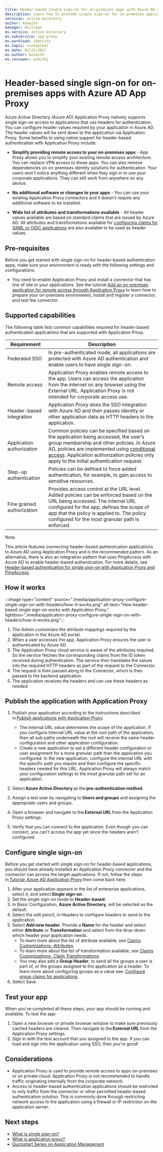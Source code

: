 ```yaml
---
title: Header-based single sign-on for on-premises apps with Azure AD App Proxy
description: Learn how to provide single sign-on for on-premises applications that are secured with header-based authentication.
services: active-directory
author: kenwith
manager: mtillman
ms.service: active-directory
ms.subservice: app-proxy
ms.workload: identity
ms.topic: conceptual
ms.date: 02/22/2021
ms.author: kenwith
ms.reviewer: ashishj
---
```


# Header-based single sign-on for on-premises apps with Azure AD App Proxy

Azure Active Directory (Azure AD) Application Proxy natively supports single sign-on access to applications that use headers for authentication. You can configure header values required by your application in Azure AD. The header values will be sent down to the application via Application Proxy. Some benefits to using native support for header-based authentication with Application Proxy include:  

* **Simplify providing remote access to your on-premises apps** - App Proxy allows you to simplify your existing remote access architecture. You can replace VPN access to these apps. You can also remove dependencies on on-premises identity solutions for authentication. Your users won't notice anything different when they sign in to use your corporate applications. They can still work from anywhere on any device.  

* **No additional software or changes to your apps** - You can use your existing Application Proxy connectors and it doesn't require any additional software to be installed.  

* **Wide list of attributes and transformations available** - All header values available are based on standard claims that are issued by Azure AD. All attributes and transformations available for [configuring claims for SAML or OIDC applications](../develop/active-directory-saml-claims-customization.md#attributes) are also available to be used as header values. 

## Pre-requisites
Before you get started with single sign-on for header-based authentication apps, make sure your environment is ready with the following settings and configurations:
- You need to enable Application Proxy and install a connector that has line of site to your applications. See the tutorial [Add an on-premises application for remote access through Application Proxy](application-proxy-add-on-premises-application.md#add-an-on-premises-app-to-azure-ad) to learn how to prepare your on-premises environment, install and register a connector, and test the connector. 

## Supported capabilities

The following table lists common capabilities required for header-based authentication applications that are supported with Application Proxy. 

|Requirement   |Description|
|----------|-----------|
|Federated SSO |In pre-authenticated mode, all applications are protected with Azure AD authentication and enable users to have single sign-on. |
|Remote access |Application Proxy enables remote access to the app. Users can access the application from the internet on any browser using the External URL. Application Proxy is not intended for corporate access use. |
|Header-based integration |Application Proxy does the SSO integration with Azure AD and then passes identity or other application data as HTTP headers to the application. |
|Application authorization |Common policies can be specified based on the application being accessed, the user’s group membership and other policies. In Azure AD, policies are implemented using [conditional access](../conditional-access/overview.md). Application authorization policies only apply to the initial authentication request. |
|Step-up authentication |Policies can be defined to force added authentication, for example, to gain access to sensitive resources. |
|Fine grained authorization |Provides access control at the URL level. Added policies can be enforced based on the URL being accessed. The internal URL configured for the app, defines the scope of app that the policy is applied to. The policy configured for the most granular path is enforced.  |

> [!NOTE] 
> This article features connecting header-based authentication applications to Azure AD using Application Proxy and is the recommended pattern. As an alternative, there is also an integration pattern that uses PingAccess with Azure AD to enable header-based authentication. For more details, see [Header-based authentication for single sign-on with Application Proxy and PingAccess](application-proxy-ping-access-publishing-guide.md).

## How it works

:::image type="content" source="./media/application-proxy-configure-single-sign-on-with-headers/how-it-works.png" alt-text="How header-based single sign-on works with Application Proxy." lightbox="./media/application-proxy-configure-single-sign-on-with-headers/how-it-works.png":::

1. The Admin customizes the attribute mappings required by the application in the Azure AD portal. 
2. When a user accesses the app, Application Proxy ensures the user is authenticated by Azure AD 
3. The Application Proxy cloud service is aware of the attributes required. So the service fetches the corresponding claims from the ID token received during authentication. The service then translates the values into the required HTTP headers as part of the request to the Connector. 
4. The request is then passed along to the Connector, which is then passed to the backend application. 
5. The application receives the headers and can use these headers as needed. 

## Publish the application with Application Proxy

1. Publish your application according to the instructions described in [Publish applications with Application Proxy](application-proxy-add-on-premises-application.md#add-an-on-premises-app-to-azure-ad).  
    - The Internal URL value determines the scope of the application. If you configure Internal URL value at the root path of the application, then all sub paths underneath the root will receive the same header configuration and other application configuration. 
    - Create a new application to set a different header configuration or user assignment for a more granular path than the application you configured. In the new application, configure the internal URL with the specific path you require and then configure the specific headers needed for this URL. Application Proxy will always match your configuration settings to the most granular path set for an application. 

2. Select **Azure Active Directory** as the **pre-authentication method**. 
3. Assign a test user by navigating to **Users and groups** and assigning the appropriate users and groups. 
4. Open a browser and navigate to the **External URL** from the Application Proxy settings. 
5. Verify that you can connect to the application. Even though you can connect, you can't access the app yet since the headers aren't configured. 

## Configure single sign-on 
Before you get started with single sign-on for header-based applications, you should have already installed an Application Proxy connector and the connector can access the target applications. If not, follow the steps in [Tutorial: Azure AD Application Proxy](application-proxy-add-on-premises-application.md) then come back here. 

1. After your application appears in the list of enterprise applications, select it, and select **Single sign-on**. 
2. Set the single sign-on mode to **Header-based**. 
3. In Basic Configuration, **Azure Active Directory**, will be selected as the default. 
4. Select the edit pencil, in Headers to configure headers to send to the application. 
5. Select **Add new header**. Provide a **Name** for the header and select either **Attribute** or **Transformation** and select from the drop-down which header your application needs.  
    - To learn more about the list of attribute available, see [Claims Customizations- Attributes](../develop/active-directory-saml-claims-customization.md#attributes). 
    - To learn more about the list of transformation available, see [Claims Customizations- Claim Transformations](../develop/active-directory-saml-claims-customization.md#claim-transformations). 
    - You may also add a **Group Header**, to send all the groups a user is part of, or the groups assigned to the application as a header. To learn more about configuring groups as a value see: [Configure group claims for applications](../hybrid/how-to-connect-fed-group-claims.md#add-group-claims-to-tokens-for-saml-applications-using-sso-configuration). 
6. Select Save. 

## Test your app 

When you've completed all these steps, your app should be running and available. To test the app: 
1. Open a new browser or private browser window to make sure previously cached headers are cleared. Then navigate to the **External URL** from the Application Proxy settings.
2. Sign in with the test account that you assigned to the app. If you can load and sign into the application using SSO, then you're good! 

## Considerations

- Application Proxy is used to provide remote access to apps on-premises or on private cloud. Application Proxy is not recommended to handle traffic originating internally from the corporate network.
- Access to header-based authentication applications should be restricted to only traffic from the connector or other permitted header-based authentication solution. This is commonly done through restricting network access to the application using a firewall or IP restriction on the application server.

## Next steps

- [What is single sign-on?](../manage-apps/what-is-single-sign-on.md)
- [What is application proxy?](what-is-application-proxy.md)
- [Quickstart Series on Application Management](../manage-apps/view-applications-portal.md)
